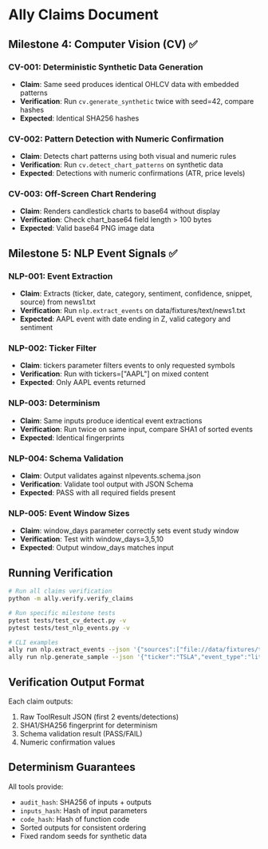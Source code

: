 # Ally Claims Document

## Milestone 4: Computer Vision (CV) ✅

### CV-001: Deterministic Synthetic Data Generation
- **Claim**: Same seed produces identical OHLCV data with embedded patterns
- **Verification**: Run `cv.generate_synthetic` twice with seed=42, compare hashes
- **Expected**: Identical SHA256 hashes

### CV-002: Pattern Detection with Numeric Confirmation
- **Claim**: Detects chart patterns using both visual and numeric rules
- **Verification**: Run `cv.detect_chart_patterns` on synthetic data
- **Expected**: Detections with numeric confirmations (ATR, price levels)

### CV-003: Off-Screen Chart Rendering
- **Claim**: Renders candlestick charts to base64 without display
- **Verification**: Check chart_base64 field length > 100 bytes
- **Expected**: Valid base64 PNG image data

## Milestone 5: NLP Event Signals ✅

### NLP-001: Event Extraction
- **Claim**: Extracts (ticker, date, category, sentiment, confidence, snippet, source) from news1.txt
- **Verification**: Run `nlp.extract_events` on data/fixtures/text/news1.txt
- **Expected**: AAPL event with date ending in Z, valid category and sentiment

### NLP-002: Ticker Filter
- **Claim**: tickers parameter filters events to only requested symbols
- **Verification**: Run with tickers=["AAPL"] on mixed content
- **Expected**: Only AAPL events returned

### NLP-003: Determinism
- **Claim**: Same inputs produce identical event extractions
- **Verification**: Run twice on same input, compare SHA1 of sorted events
- **Expected**: Identical fingerprints

### NLP-004: Schema Validation
- **Claim**: Output validates against nlpevents.schema.json
- **Verification**: Validate tool output with JSON Schema
- **Expected**: PASS with all required fields present

### NLP-005: Event Window Sizes
- **Claim**: window_days parameter correctly sets event study window
- **Verification**: Test with window_days=3,5,10
- **Expected**: Output window_days matches input

## Running Verification

```bash
# Run all claims verification
python -m ally.verify.verify_claims

# Run specific milestone tests
pytest tests/test_cv_detect.py -v
pytest tests/test_nlp_events.py -v

# CLI examples
ally run nlp.extract_events --json '{"sources":["file://data/fixtures/text/news1.txt"],"tickers":["AAPL"],"window_days":5}'
ally run nlp.generate_sample --json '{"ticker":"TSLA","event_type":"litigation"}'
```

## Verification Output Format

Each claim outputs:
1. Raw ToolResult JSON (first 2 events/detections)
2. SHA1/SHA256 fingerprint for determinism
3. Schema validation result (PASS/FAIL)
4. Numeric confirmation values

## Determinism Guarantees

All tools provide:
- `audit_hash`: SHA256 of inputs + outputs
- `inputs_hash`: Hash of input parameters
- `code_hash`: Hash of function code
- Sorted outputs for consistent ordering
- Fixed random seeds for synthetic data